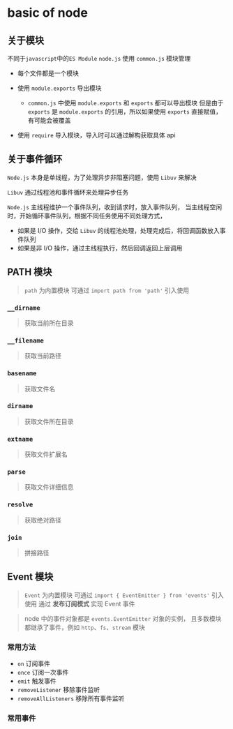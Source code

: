 # basic of node

## 关于模块

不同于`javascript`中的`ES Module`
`node.js` 使用 `common.js` 模块管理

- 每个文件都是一个模块
- 使用 `module.exports` 导出模块

  - `common.js` 中使用 `module.exports` 和 `exports` 都可以导出模块
    但是由于 `exports` 是 `module.exports` 的引用，所以如果使用 `exports` 直接赋值，有可能会被覆盖

- 使用 `require` 导入模块，导入时可以通过解构获取具体 api

## 关于事件循环

`Node.js` 本身是单线程，为了处理异步非阻塞问题，使用 `Libuv` 来解决

`Libuv` 通过线程池和事件循环来处理异步任务

`Node.js` 主线程维护一个事件队列，收到请求时，放入事件队列，
当主线程空闲时，开始循环事件队列，根据不同任务使用不同处理方式，

- 如果是 I/O 操作，交给 `Libuv` 的线程池处理，处理完成后，将回调函数放入事件队列
- 如果是非 I/O 操作，通过主线程执行，然后回调返回上层调用

## PATH 模块

> `path` 为内置模块 可通过 `import path from 'path'` 引入使用

### `__dirname`

> 获取当前所在目录

### `__filename`

> 获取当前路径

### `basename`

> 获取文件名

### `dirname`

> 获取文件所在目录

### `extname`

> 获取文件扩展名

### `parse`

> 获取文件详细信息

### `resolve`

> 获取绝对路径

### `join`

> 拼接路径

## Event 模块

> `Event` 为内置模块 可通过 `import { EventEmitter } from 'events'` 引入使用
> 通过 **发布订阅模式** 实现 Event 事件

> node 中的事件对象都是 `events.EventEmitter` 对象的实例，
> 且多数模块都继承了事件，例如 `http`、`fs`、`stream` 模块

### 常用方法

- `on` 订阅事件
- `once` 订阅一次事件
- `emit` 触发事件
- `removeListener` 移除事件监听
- `removeAllListeners` 移除所有事件监听

### 常用事件
